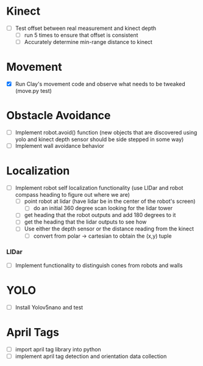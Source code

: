 # Kinect 
- [ ] Test offset between real measurement and kinect depth
	- [ ] run 5 times to ensure that offset is consistent 
	- [ ] Accurately determine min-range distance to kinect 
# Movement
- [x] Run Clay's movement code and observe what needs to be tweaked (move.py test)

# Obstacle Avoidance
- [ ] Implement robot.avoid() function (new objects that are discovered using yolo and kinect depth sensor should be side stepped in some way) 
- [ ] Implement wall avoidance behavior 

# Localization 
- [ ] Implement robot self localization functionality (use LIDar and robot compass heading to figure out where we are)
	- [ ] point robot at lidar (have lidar be in the center of the robot's screen)
		- [ ] do an initial 360 degree scan looking for the lidar tower 
	- [ ] get heading that the robot outputs and add 180 degrees to it
	- [ ] get the heading that the lidar outputs to see how 
	- [ ] Use either the depth sensor or the distance reading from the kinect
		- [ ] convert from polar -> cartesian to obtain the (x,y) tuple 

### LIDar 
- [ ] Implement functionality to distinguish cones from robots and walls 

# YOLO 
- [ ] Install Yolov5nano and test 

# April Tags
- [ ] import april tag library into python
- [ ] implement april tag detection and orientation data collection 